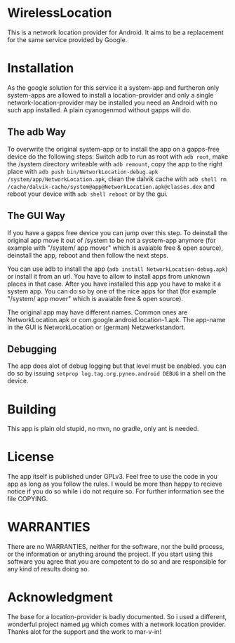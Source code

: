 WirelessLocation
================

This is a network location provider for Android. It aims to be a replacement
for the same service provided by Google.

Installation
============

As the google solution for this service it a system-app and furtheron only
system-apps are allowed to install a location-provider and only a single
network-location-provider may be installed you need an Android with no such app
installed. A plain cyanogenmod without gapps will do.

The adb Way
-----------

To overwrite the original system-app or to install the app on a gapps-free
device do the following steps: Switch adb to run as root with `adb root`, make
the /system directory writeable with `adb remount`, copy the app to the right
place with `adb push bin/NetworkLocation-debug.apk
/system/app/NetworkLocation.apk`, clean the dalvik cache with `adb shell rm
/cache/dalvik-cache/system@app@NetworkLocation.apk@classes.dex` and reboot your
device with `adb shell reboot` or by the gui.

The GUI Way
-----------

If you have a gapps free device you can jump over this step. To
deinstall the original app move it out of /system to be not a
system-app anymore (for example with "/system/ app mover" which is avaiable
free & open source), deinstall the app, reboot and then follow the next steps.

You can use adb to install the app (`adb install NetworkLocation-debug.apk`) or
install it from an url. You have to allow to install apps from unknown places
in that case. After you have installed this app you have to make it a system
app. You can do so by one of the nice apps for that (for example "/system/ app
mover" which is avaiable free & open source).

The original app may have different names. Common ones are NetworkLocation.apk
or com.google.android.location-1.apk. The app-name in the GUI is
NetworkLocation or (german) Netzwerkstandort.

Debugging
---------

The app does alot of debug logging but that level must be enabled. you can do
so by issuing `setprop log.tag.org.pyneo.android DEBUG` in a shell on
the device.

Building
========

This app is plain old stupid, no mvn, no gradle, only ant is needed.

License
=======

The app itself is published under GPLv3. Feel free to use the code in you app
as long as you follow the rules. I would be more than happy to recieve notice
if you do so while i do not require so. For further information see the file
COPYING.

WARRANTIES
==========

There are no WARRANTIES, neither for the software, nor the build process, or
the information or anything around the project. If you start using this
software you agree that you are competent to do so and are responsible for any
kind of results doing so.

Acknowledgment
==============

The base for a location-provider is badly documented. So i used a different,
wonderful project named μg which comes with a network location provider. Thanks
alot for the support and the work to mar-v-in!

